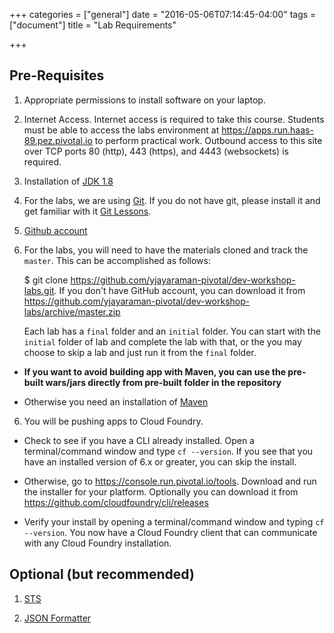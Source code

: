 +++
categories = ["general"]
date = "2016-05-06T07:14:45-04:00"
tags = ["document"]
title = "Lab Requirements"

+++

## Pre-Requisites 

1. Appropriate permissions to install software on your laptop. 

2. Internet Access. Internet access is required to take this course.  Students must be able to access
the labs environment at https://apps.run.haas-89.pez.pivotal.io to perform practical work.  Outbound access to this site over TCP ports 80 (http), 443 (https), 
and 4443 (websockets) is required.

3. Installation of [JDK 1.8](http://www.oracle.com/technetwork/java/javase/downloads/jdk8-downloads-2133151.html)

3. For the labs, we are using [Git](https://www.git-scm.com). If you do not have git, please install it and get familiar with it [Git Lessons]( https://try.github.io/levels/1/challenges/1 ). 

4. [Github account](https://github.com/) 

5. For the labs, you will need to have the materials cloned and track the `master`. This can be accomplished as follows:

    $ git clone https://github.com/yjayaraman-pivotal/dev-workshop-labs.git. If you don't have GitHub account, you can download it from https://github.com/yjayaraman-pivotal/dev-workshop-labs/archive/master.zip

    Each lab has a `final` folder and an `initial` folder. You can start with the `initial` folder of lab and complete the lab with that, or the you may choose to skip a lab and just run it from the `final` folder. 

  + **If you want to avoid building app with Maven, you can use the pre-built wars/jars directly from pre-built folder in the repository**

  + Otherwise you need an installation of [Maven](https://maven.apache.org/)

6. You will be pushing apps to Cloud Foundry. 

+ Check to see if you have a CLI already installed. Open a terminal/command window and type `cf --version`. If you see that you have an installed version of 6.x or greater, you can skip the install.

+ Otherwise, go to https://console.run.pivotal.io/tools. Download and run the installer for your platform. Optionally you can download it from https://github.com/cloudfoundry/cli/releases 

+ Verify your install by opening a terminal/command window and typing `cf --version`. You now have a Cloud Foundry client that can communicate with any Cloud Foundry installation.



## Optional (but recommended)

1. [STS](https://spring.io/tools)  

2. [JSON Formatter](https://chrome.google.com/webstore/detail/json-formatter/bcjindcccaagfpapjjmafapmmgkkhgoa?hl=en)



